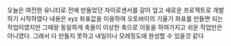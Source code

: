  오늘은 여전한 유니티로 전에 만들었던 자이로센서를 갈아 엎고 새로운 프로젝트로 개발하기 시작하였다
 내용은 xyz  좌표값을 이용하여 오토바이의 기울기 좌표를 만들면 되는 작업이였지만 그때랑 동일하게 축들이 이상한 축으로 이동을 하여가지고 쉬운 작업만은 아니였다.
 그래서 다 만들지 못하고 내일이나 모레정도에 완성할 수 있을것 같다